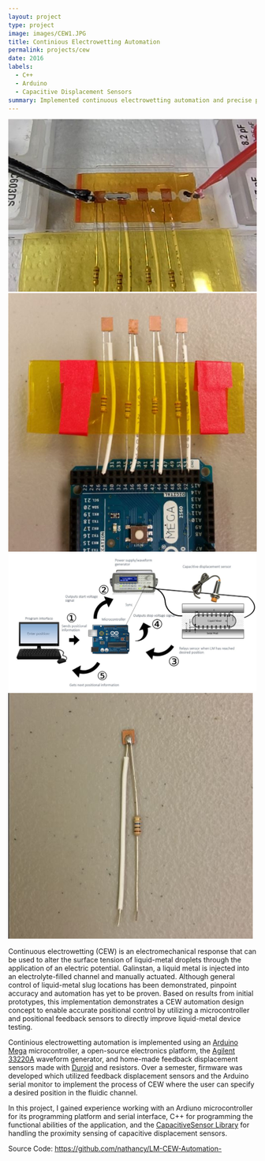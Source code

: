 ```yaml
---
layout: project
type: project
image: images/CEW1.JPG
title: Continious Electrowetting Automation
permalink: projects/cew
date: 2016
labels:
  - C++
  - Arduino
  - Capacitive Displacement Sensors
summary: Implemented continuous electrowetting automation and precise positional control for reconfigurable electronic devices using Galinstan.
---
```


<div class="ui small rounded images">
    <img class = "ui image" src = "../images/CEW1.JPG">
    <img class = "ui image" src = "../images/CEW2.JPG">
    <img class = "ui image" src = "../images/CEW3.JPG">
    <img class = "ui image" src = "../images/CEW4.JPG">
</div>

Continuous electrowetting (CEW) is an electromechanical response that can be used to alter the surface tension of liquid-metal droplets through the application of an electric potential. Galinstan, a liquid metal is injected into an electrolyte-filled channel and manually actuated. Although general control of liquid-metal slug locations has been demonstrated, pinpoint accuracy and automation has yet to be proven. Based on results from initial prototypes, this implementation demonstrates a CEW automation design concept to enable accurate positional control by utilizing a microcontroller and positional feedback sensors to directly improve liquid-metal device testing.

Continious electrowetting automation is implemented using an [Arduino Mega](https://www.arduino.cc/en/Main/arduinoBoardMega2560) microcontroller, a open-source electronics platform, the [Agilent 33220A](http://www.keysight.com/en/pd-127539-pn-33220A/function-arbitrary-waveform-generator-20-mhz?cc=US&lc=eng) waveform generator, and home-made feedback displacement sensors made with [Duroid](http://www.rogerscorp.com/acs/producttypes/6/RT-duroid-Laminates.aspx) and resistors. Over a semester, firmware was developed which utilized feedback displacement sensors and the Arduino serial monitor to implement the process of CEW where the user can specify a desired position in the fluidic channel. 

In this project, I gained experience working with an Ardiuno microcontroller for its programming platform and serial interface, C++ for programming the functional abilities of the application, and the [CapacitiveSensor Library](https://github.com/PaulStoffregen/CapacitiveSensor) for handling the proximity sensing of capacitive displacement sensors.
 
Source Code: <a href="https://github.com/nathancy/LM-CEW-Automation-"><i class="large github icon"></i>https://github.com/nathancy/LM-CEW-Automation-</a>
